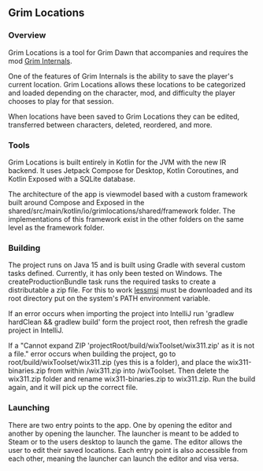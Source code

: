 ## Grim Locations

### Overview
Grim Locations is a tool for Grim Dawn that accompanies and requires the mod [Grim Internals](https://forums.crateentertainment.com/t/tool-grim-internals).

One of the features of Grim Internals is the ability to save the player's current location. Grim Locations allows these locations to be categorized and loaded depending on the character, mod, and difficulty the player chooses to play for that session.

When locations have been saved to Grim Locations they can be edited, transferred between characters, deleted, reordered, and more.

### Tools

Grim Locations is built entirely in Kotlin for the JVM with the new IR backend. It uses Jetpack Compose for Desktop, Kotlin Coroutines, and Kotlin Exposed with a SQLite database.

The architecture of the app is viewmodel based with a custom framework built around Compose and Exposed in the shared/src/main/kotlin/io/grimlocations/shared/framework folder. The implementations of this framework exist in the other folders on the same level as the framework folder.

### Building
The project runs on Java 15 and is built using Gradle with several custom tasks defined. Currently, it has only been tested on Windows. The createProductionBundle task runs the required tasks to create a distributable a zip file. For this to work [lessmsi](https://lessmsi.activescott.com/) must be downloaded and its root directory put on the system's PATH environment variable.

If an error occurs when importing the project into IntelliJ run 'gradlew hardClean && gradlew build' form the project root, then refresh the gradle project in IntelliJ.

If a "Cannot expand ZIP 'projectRoot/build/wixToolset/wix311.zip' as it is not a file." error occurs when building the project, go to root/build/wixToolset/wix311.zip (yes this is a folder), and place the wix311-binaries.zip from within /wix311.zip into /wixToolset. Then delete the wix311.zip folder and rename wix311-binaries.zip to wix311.zip. Run the build again, and it will pick up the correct file.


### Launching

There are two entry points to the app. One by opening the editor and another by opening the launcher. The launcher is meant to be added to Steam or to the users desktop to launch the game. The editor allows the user to edit their saved locations. Each entry point is also accessible from each other, meaning the launcher can launch the editor and visa versa.


